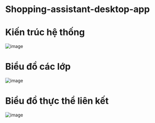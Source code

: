 # Shopping-assistant-desktop-app

# Kiến trúc hệ thống
![image](https://github.com/user-attachments/assets/4484f069-c489-4b20-a1ee-cc2f2dc02c88)

# Biểu đồ các lớp
![image](https://github.com/user-attachments/assets/5c853c3b-baf2-43cc-8fb3-d8de6acbc00c)

# Biểu đồ thực thể liên kết
![image](https://github.com/user-attachments/assets/06a967e3-1df6-482f-9b96-f1604bf285b3)


